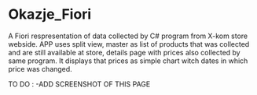 # Okazje_Fiori
A Fiori respresentation of data collected by C# program from X-kom store webside. APP uses split view, master as list of products that was collected and are still available at store, details page with prices also collected by same program. It displays that prices as simple chart witch dates in which price was changed. 

TO DO :
-ADD SCREENSHOT OF THIS PAGE
